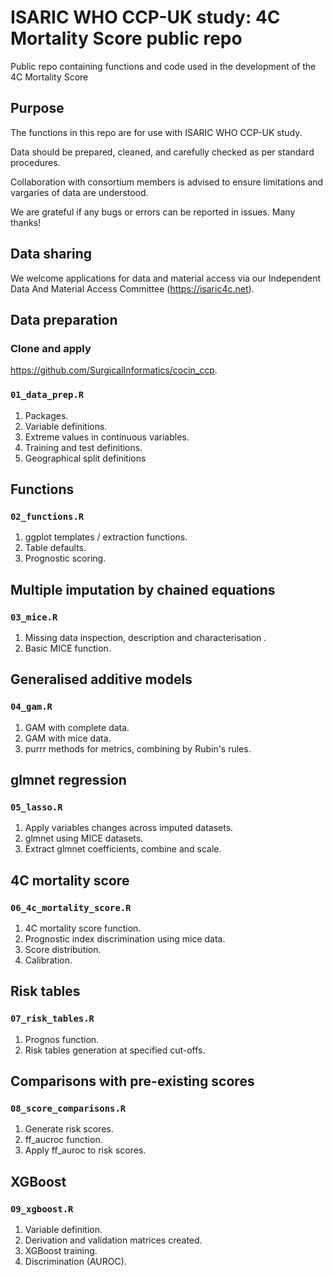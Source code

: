 ISARIC WHO CCP-UK study: 4C Mortality Score public repo
==============

Public repo containing functions and code used in the development of the 4C Mortality Score

## Purpose

The functions in this repo are for use with ISARIC WHO CCP-UK study. 

Data should be prepared, cleaned, and carefully checked as per standard procedures. 

Collaboration with consortium members is advised to ensure limitations and vargaries of data are understood. 

We are grateful if any bugs or errors can be reported in issues. Many thanks!


## Data sharing

We welcome applications for data and material access via our Independent Data And Material Access Committee (https://isaric4c.net).

## Data preparation

### Clone and apply 
https://github.com/SurgicalInformatics/cocin_ccp.

### `01_data_prep.R`

1. Packages.
2. Variable definitions.
3. Extreme values in continuous variables. 
4. Training and test definitions. 
5. Geographical split definitions

## Functions

### `02_functions.R`

1. ggplot templates / extraction functions.
2. Table defaults.
3. Prognostic scoring.

## Multiple imputation by chained equations

### `03_mice.R`

1. Missing data inspection, description and characterisation .
2. Basic MICE function.

## Generalised additive models

### `04_gam.R`

1. GAM with complete data.
2. GAM with mice data.
3. purrr methods for metrics, combining by Rubin's rules. 


## glmnet regression

### `05_lasso.R`

1. Apply variables changes across imputed datasets.
2. glmnet using MICE datasets.
3. Extract glmnet coefficients, combine and scale.

## 4C mortality score

### `06_4c_mortality_score.R`

1. 4C mortality score function.
2. Prognostic index discrimination using mice data.
3. Score distribution.
4. Calibration.


## Risk tables

### `07_risk_tables.R`

1. Prognos function.
2. Risk tables generation at specified cut-offs.

## Comparisons with pre-existing scores

### `08_score_comparisons.R`

1. Generate risk scores.
2. ff_aucroc function.
3. Apply ff_auroc to risk scores.


## XGBoost

### `09_xgboost.R`

1. Variable definition.
2. Derivation and validation matrices created.
3. XGBoost training.
4. Discrimination (AUROC).
